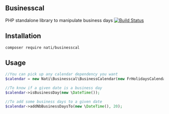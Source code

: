 ## Businesscal

PHP standalone library to manipulate business days
[![Build Status](https://travis-ci.org/tonio6071/businesscal.svg?branch=master)](https://travis-ci.org/tonio6071/businesscal)

## Installation

```
composer require nati/businesscal
```

## Usage

```php
//You can pick up any calendar dependency you want
$calendar = new Nati\Businesscal\BusinessCalendar(new FrHolidaysCalendar);

//To know if a given date is a business day
$calendar->isBusinessDay(new \DateTime());

//To add some business days to a given date
$calendar->addNbBusinessDaysTo(new \DateTime(), 20);
```
